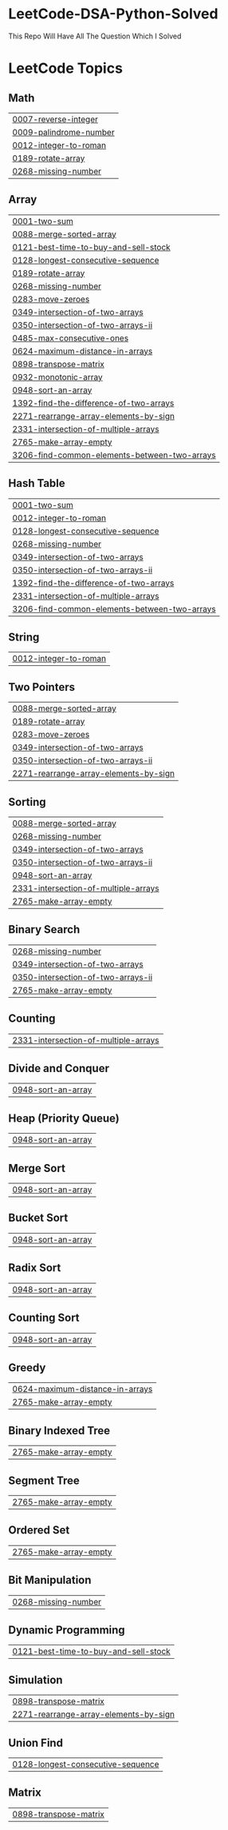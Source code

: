 # LeetCode-DSA-Python-Solved
This Repo Will  Have All The Question Which I Solved 

<!---LeetCode Topics Start-->
# LeetCode Topics
## Math
|  |
| ------- |
| [0007-reverse-integer](https://github.com/aditya-niranjan/LeetCode-DSA-Python-Solved/tree/master/0007-reverse-integer) |
| [0009-palindrome-number](https://github.com/aditya-niranjan/LeetCode-DSA-Python-Solved/tree/master/0009-palindrome-number) |
| [0012-integer-to-roman](https://github.com/aditya-niranjan/LeetCode-DSA-Python-Solved/tree/master/0012-integer-to-roman) |
| [0189-rotate-array](https://github.com/aditya-niranjan/LeetCode-DSA-Python-Solved/tree/master/0189-rotate-array) |
| [0268-missing-number](https://github.com/aditya-niranjan/LeetCode-DSA-Python-Solved/tree/master/0268-missing-number) |
## Array
|  |
| ------- |
| [0001-two-sum](https://github.com/aditya-niranjan/LeetCode-DSA-Python-Solved/tree/master/0001-two-sum) |
| [0088-merge-sorted-array](https://github.com/aditya-niranjan/LeetCode-DSA-Python-Solved/tree/master/0088-merge-sorted-array) |
| [0121-best-time-to-buy-and-sell-stock](https://github.com/aditya-niranjan/LeetCode-DSA-Python-Solved/tree/master/0121-best-time-to-buy-and-sell-stock) |
| [0128-longest-consecutive-sequence](https://github.com/aditya-niranjan/LeetCode-DSA-Python-Solved/tree/master/0128-longest-consecutive-sequence) |
| [0189-rotate-array](https://github.com/aditya-niranjan/LeetCode-DSA-Python-Solved/tree/master/0189-rotate-array) |
| [0268-missing-number](https://github.com/aditya-niranjan/LeetCode-DSA-Python-Solved/tree/master/0268-missing-number) |
| [0283-move-zeroes](https://github.com/aditya-niranjan/LeetCode-DSA-Python-Solved/tree/master/0283-move-zeroes) |
| [0349-intersection-of-two-arrays](https://github.com/aditya-niranjan/LeetCode-DSA-Python-Solved/tree/master/0349-intersection-of-two-arrays) |
| [0350-intersection-of-two-arrays-ii](https://github.com/aditya-niranjan/LeetCode-DSA-Python-Solved/tree/master/0350-intersection-of-two-arrays-ii) |
| [0485-max-consecutive-ones](https://github.com/aditya-niranjan/LeetCode-DSA-Python-Solved/tree/master/0485-max-consecutive-ones) |
| [0624-maximum-distance-in-arrays](https://github.com/aditya-niranjan/LeetCode-DSA-Python-Solved/tree/master/0624-maximum-distance-in-arrays) |
| [0898-transpose-matrix](https://github.com/aditya-niranjan/LeetCode-DSA-Python-Solved/tree/master/0898-transpose-matrix) |
| [0932-monotonic-array](https://github.com/aditya-niranjan/LeetCode-DSA-Python-Solved/tree/master/0932-monotonic-array) |
| [0948-sort-an-array](https://github.com/aditya-niranjan/LeetCode-DSA-Python-Solved/tree/master/0948-sort-an-array) |
| [1392-find-the-difference-of-two-arrays](https://github.com/aditya-niranjan/LeetCode-DSA-Python-Solved/tree/master/1392-find-the-difference-of-two-arrays) |
| [2271-rearrange-array-elements-by-sign](https://github.com/aditya-niranjan/LeetCode-DSA-Python-Solved/tree/master/2271-rearrange-array-elements-by-sign) |
| [2331-intersection-of-multiple-arrays](https://github.com/aditya-niranjan/LeetCode-DSA-Python-Solved/tree/master/2331-intersection-of-multiple-arrays) |
| [2765-make-array-empty](https://github.com/aditya-niranjan/LeetCode-DSA-Python-Solved/tree/master/2765-make-array-empty) |
| [3206-find-common-elements-between-two-arrays](https://github.com/aditya-niranjan/LeetCode-DSA-Python-Solved/tree/master/3206-find-common-elements-between-two-arrays) |
## Hash Table
|  |
| ------- |
| [0001-two-sum](https://github.com/aditya-niranjan/LeetCode-DSA-Python-Solved/tree/master/0001-two-sum) |
| [0012-integer-to-roman](https://github.com/aditya-niranjan/LeetCode-DSA-Python-Solved/tree/master/0012-integer-to-roman) |
| [0128-longest-consecutive-sequence](https://github.com/aditya-niranjan/LeetCode-DSA-Python-Solved/tree/master/0128-longest-consecutive-sequence) |
| [0268-missing-number](https://github.com/aditya-niranjan/LeetCode-DSA-Python-Solved/tree/master/0268-missing-number) |
| [0349-intersection-of-two-arrays](https://github.com/aditya-niranjan/LeetCode-DSA-Python-Solved/tree/master/0349-intersection-of-two-arrays) |
| [0350-intersection-of-two-arrays-ii](https://github.com/aditya-niranjan/LeetCode-DSA-Python-Solved/tree/master/0350-intersection-of-two-arrays-ii) |
| [1392-find-the-difference-of-two-arrays](https://github.com/aditya-niranjan/LeetCode-DSA-Python-Solved/tree/master/1392-find-the-difference-of-two-arrays) |
| [2331-intersection-of-multiple-arrays](https://github.com/aditya-niranjan/LeetCode-DSA-Python-Solved/tree/master/2331-intersection-of-multiple-arrays) |
| [3206-find-common-elements-between-two-arrays](https://github.com/aditya-niranjan/LeetCode-DSA-Python-Solved/tree/master/3206-find-common-elements-between-two-arrays) |
## String
|  |
| ------- |
| [0012-integer-to-roman](https://github.com/aditya-niranjan/LeetCode-DSA-Python-Solved/tree/master/0012-integer-to-roman) |
## Two Pointers
|  |
| ------- |
| [0088-merge-sorted-array](https://github.com/aditya-niranjan/LeetCode-DSA-Python-Solved/tree/master/0088-merge-sorted-array) |
| [0189-rotate-array](https://github.com/aditya-niranjan/LeetCode-DSA-Python-Solved/tree/master/0189-rotate-array) |
| [0283-move-zeroes](https://github.com/aditya-niranjan/LeetCode-DSA-Python-Solved/tree/master/0283-move-zeroes) |
| [0349-intersection-of-two-arrays](https://github.com/aditya-niranjan/LeetCode-DSA-Python-Solved/tree/master/0349-intersection-of-two-arrays) |
| [0350-intersection-of-two-arrays-ii](https://github.com/aditya-niranjan/LeetCode-DSA-Python-Solved/tree/master/0350-intersection-of-two-arrays-ii) |
| [2271-rearrange-array-elements-by-sign](https://github.com/aditya-niranjan/LeetCode-DSA-Python-Solved/tree/master/2271-rearrange-array-elements-by-sign) |
## Sorting
|  |
| ------- |
| [0088-merge-sorted-array](https://github.com/aditya-niranjan/LeetCode-DSA-Python-Solved/tree/master/0088-merge-sorted-array) |
| [0268-missing-number](https://github.com/aditya-niranjan/LeetCode-DSA-Python-Solved/tree/master/0268-missing-number) |
| [0349-intersection-of-two-arrays](https://github.com/aditya-niranjan/LeetCode-DSA-Python-Solved/tree/master/0349-intersection-of-two-arrays) |
| [0350-intersection-of-two-arrays-ii](https://github.com/aditya-niranjan/LeetCode-DSA-Python-Solved/tree/master/0350-intersection-of-two-arrays-ii) |
| [0948-sort-an-array](https://github.com/aditya-niranjan/LeetCode-DSA-Python-Solved/tree/master/0948-sort-an-array) |
| [2331-intersection-of-multiple-arrays](https://github.com/aditya-niranjan/LeetCode-DSA-Python-Solved/tree/master/2331-intersection-of-multiple-arrays) |
| [2765-make-array-empty](https://github.com/aditya-niranjan/LeetCode-DSA-Python-Solved/tree/master/2765-make-array-empty) |
## Binary Search
|  |
| ------- |
| [0268-missing-number](https://github.com/aditya-niranjan/LeetCode-DSA-Python-Solved/tree/master/0268-missing-number) |
| [0349-intersection-of-two-arrays](https://github.com/aditya-niranjan/LeetCode-DSA-Python-Solved/tree/master/0349-intersection-of-two-arrays) |
| [0350-intersection-of-two-arrays-ii](https://github.com/aditya-niranjan/LeetCode-DSA-Python-Solved/tree/master/0350-intersection-of-two-arrays-ii) |
| [2765-make-array-empty](https://github.com/aditya-niranjan/LeetCode-DSA-Python-Solved/tree/master/2765-make-array-empty) |
## Counting
|  |
| ------- |
| [2331-intersection-of-multiple-arrays](https://github.com/aditya-niranjan/LeetCode-DSA-Python-Solved/tree/master/2331-intersection-of-multiple-arrays) |
## Divide and Conquer
|  |
| ------- |
| [0948-sort-an-array](https://github.com/aditya-niranjan/LeetCode-DSA-Python-Solved/tree/master/0948-sort-an-array) |
## Heap (Priority Queue)
|  |
| ------- |
| [0948-sort-an-array](https://github.com/aditya-niranjan/LeetCode-DSA-Python-Solved/tree/master/0948-sort-an-array) |
## Merge Sort
|  |
| ------- |
| [0948-sort-an-array](https://github.com/aditya-niranjan/LeetCode-DSA-Python-Solved/tree/master/0948-sort-an-array) |
## Bucket Sort
|  |
| ------- |
| [0948-sort-an-array](https://github.com/aditya-niranjan/LeetCode-DSA-Python-Solved/tree/master/0948-sort-an-array) |
## Radix Sort
|  |
| ------- |
| [0948-sort-an-array](https://github.com/aditya-niranjan/LeetCode-DSA-Python-Solved/tree/master/0948-sort-an-array) |
## Counting Sort
|  |
| ------- |
| [0948-sort-an-array](https://github.com/aditya-niranjan/LeetCode-DSA-Python-Solved/tree/master/0948-sort-an-array) |
## Greedy
|  |
| ------- |
| [0624-maximum-distance-in-arrays](https://github.com/aditya-niranjan/LeetCode-DSA-Python-Solved/tree/master/0624-maximum-distance-in-arrays) |
| [2765-make-array-empty](https://github.com/aditya-niranjan/LeetCode-DSA-Python-Solved/tree/master/2765-make-array-empty) |
## Binary Indexed Tree
|  |
| ------- |
| [2765-make-array-empty](https://github.com/aditya-niranjan/LeetCode-DSA-Python-Solved/tree/master/2765-make-array-empty) |
## Segment Tree
|  |
| ------- |
| [2765-make-array-empty](https://github.com/aditya-niranjan/LeetCode-DSA-Python-Solved/tree/master/2765-make-array-empty) |
## Ordered Set
|  |
| ------- |
| [2765-make-array-empty](https://github.com/aditya-niranjan/LeetCode-DSA-Python-Solved/tree/master/2765-make-array-empty) |
## Bit Manipulation
|  |
| ------- |
| [0268-missing-number](https://github.com/aditya-niranjan/LeetCode-DSA-Python-Solved/tree/master/0268-missing-number) |
## Dynamic Programming
|  |
| ------- |
| [0121-best-time-to-buy-and-sell-stock](https://github.com/aditya-niranjan/LeetCode-DSA-Python-Solved/tree/master/0121-best-time-to-buy-and-sell-stock) |
## Simulation
|  |
| ------- |
| [0898-transpose-matrix](https://github.com/aditya-niranjan/LeetCode-DSA-Python-Solved/tree/master/0898-transpose-matrix) |
| [2271-rearrange-array-elements-by-sign](https://github.com/aditya-niranjan/LeetCode-DSA-Python-Solved/tree/master/2271-rearrange-array-elements-by-sign) |
## Union Find
|  |
| ------- |
| [0128-longest-consecutive-sequence](https://github.com/aditya-niranjan/LeetCode-DSA-Python-Solved/tree/master/0128-longest-consecutive-sequence) |
## Matrix
|  |
| ------- |
| [0898-transpose-matrix](https://github.com/aditya-niranjan/LeetCode-DSA-Python-Solved/tree/master/0898-transpose-matrix) |
<!---LeetCode Topics End-->